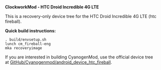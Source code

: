 **ClockworkMod - HTC Droid Incredible 4G LTE**

This is a recovery-only device tree for the HTC Droid Incredible 4G LTE (htc fireball).

**Quick build instructions:**

    . build/envsetup.sh
    lunch cm_fireball-eng
    mka recoveryimage

If you are interested in building CyanogenMod, use the official device tree at [GitHub/Cyanogenmod/android\_device\_htc\_fireball](https://github.com/cyanogenmod/android_device_htc_fireball).
